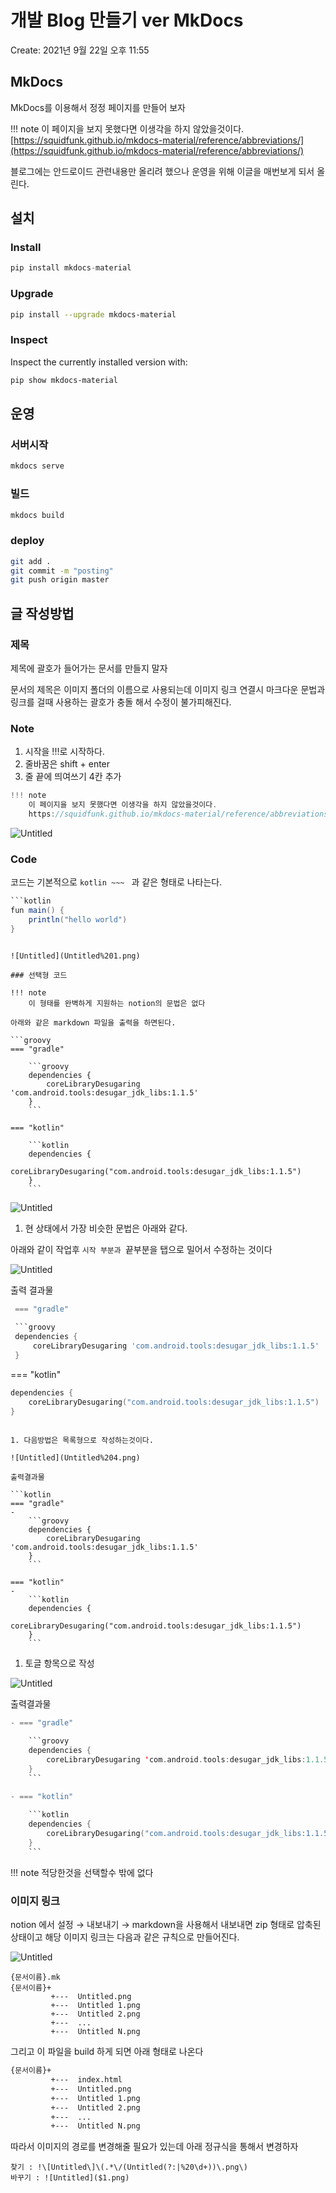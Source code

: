 # 개발 Blog 만들기 ver MkDocs

Create: 2021년 9월 22일 오후 11:55

## MkDocs

MkDocs를 이용해서 정정 페이지를 만들어 보자

!!! note
    이 페이지을 보지 못했다면 이생각을 하지 않았을것이다.  
    [https://squidfunk.github.io/mkdocs-material/reference/abbreviations/](https://squidfunk.github.io/mkdocs-material/reference/abbreviations/)

블로그에는 안드로이드 관련내용만 올리려 했으나 운영을 위해 이글을 매번보게 되서 올린다.

## 설치

### Install

```kotlin
pip install mkdocs-material
```

### Upgrade

```bash
pip install --upgrade mkdocs-material
```

### Inspect

Inspect the currently installed version with:

```bash
pip show mkdocs-material
```

## 운영

### 서버시작

```bash
mkdocs serve
```

### 빌드

```bash
mkdocs build
```

### deploy

```bash
git add .
git commit -m "posting"
git push origin master
```

## 글 작성방법

### 제목

제목에 괄호가 들어가는 문서를 만들지 말자

문서의 제목은 이미지 폴더의 이름으로 사용되는데 이미지 링크 연결시 마크다운 문법과 링크를 걸때 사용하는 괄호가 충돌 해서 수정이 불가피해진다.

### Note

1. 시작을 !!!로 시작하다.
2. 줄바꿈은 shift + enter
3. 줄 끝에 띄여쓰기 4칸 추가

```kotlin
!!! note
    이 페이지을 보지 못했다면 이생각을 하지 않았을것이다.  
    https://squidfunk.github.io/mkdocs-material/reference/abbreviations/
```

![Untitled](Untitled.png)

### Code

코드는 기본적으로 ````kotlin ~~~ ```` 과 같은 형태로 나타는다.

```groovy
```kotlin
fun main() {
    println("hello world")
}
```
```

![Untitled](Untitled%201.png)

### 선택형 코드

!!! note
    이 형태를 완벽하게 지원하는 notion의 문법은 없다

아래와 같은 markdown 파일을 출력을 하면된다.

```groovy
=== "gradle"

    ```groovy
    dependencies {
        coreLibraryDesugaring 'com.android.tools:desugar_jdk_libs:1.1.5'
    }
    ```

=== "kotlin"

    ```kotlin
    dependencies {
        coreLibraryDesugaring("com.android.tools:desugar_jdk_libs:1.1.5")
    }
    ```
```

![Untitled](Untitled%202.png)

1. 현 상태에서 가장 비슷한 문법은 아래와 같다.

아래와 같이 작업후 ```시작 부분과 ```끝부분을 탭으로 밀어서 수정하는 것이다  

![Untitled](Untitled%203.png)

출력 결과물

```groovy
 === "gradle"
 
 ```groovy
 dependencies {
     coreLibraryDesugaring 'com.android.tools:desugar_jdk_libs:1.1.5'
 }
 ```
 
 === "kotlin"
 
 ```kotlin
 dependencies {
     coreLibraryDesugaring("com.android.tools:desugar_jdk_libs:1.1.5")
 }
 ```
```

1. 다음방법은 목록형으로 작성하는것이다.

![Untitled](Untitled%204.png)

출력결과물

```kotlin
=== "gradle"
-
    ```groovy
    dependencies {
        coreLibraryDesugaring 'com.android.tools:desugar_jdk_libs:1.1.5'
    }
    ```

=== "kotlin"
-    
    ```kotlin
    dependencies {
        coreLibraryDesugaring("com.android.tools:desugar_jdk_libs:1.1.5")
    }
    ```
```

1. 토글 항목으로 작성

![Untitled](Untitled%205.png)

출력결과물

```kotlin
- === "gradle"
    
    ```groovy
    dependencies {
        coreLibraryDesugaring 'com.android.tools:desugar_jdk_libs:1.1.5'
    }
    ```

- === "kotlin"
    
    ```kotlin
    dependencies {
        coreLibraryDesugaring("com.android.tools:desugar_jdk_libs:1.1.5")
    }
    ```
```

!!! note
    적당한것을 선택할수 밖에 없다 

### 이미지 링크

notion 에서 설정 → 내보내기 → markdown을 사용해서 내보내면 zip 형태로 압축된 상태이고
해당 이미지 링크는 다음과 같은 규칙으로 만들어진다.

![Untitled](Untitled%206.png)

```
{문서이름}.mk
{문서이름}+
         +---  Untitled.png
         +---  Untitled 1.png
         +---  Untitled 2.png
         +---  ...
         +---  Untitled N.png
```

그리고 이 파일을  build 하게 되면 아래 형태로 나온다

```markdown
{문서이름}+
         +---  index.html
         +---  Untitled.png
         +---  Untitled 1.png
         +---  Untitled 2.png
         +---  ...
         +---  Untitled N.png
```

따라서 이미지의 경로를 변경해줄 필요가 있는데 아래 정규식을 통해서 변경하자

```
찾기 : !\[Untitled\]\(.*\/(Untitled(?:|%20\d+))\.png\)
바꾸기 : ![Untitled]($1.png)
```